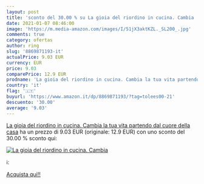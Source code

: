 ```yaml
---
layout: post
title: 'sconto del 30.00 % su La gioia del riordino in cucina. Cambia   '
date: 2021-01-07 08:46:00
image: 'https://m.media-amazon.com/images/I/51jX3aktKZL._SL200_.jpg'
comments: true
category: ofertas
author: ring
slug: '8869871193-it'
actualPrice: 9.03 EUR
currency: EUR
price: 9.03
comparePrice: 12.9 EUR
prodname: 'La gioia del riordino in cucina. Cambia la tua vita partendo dal cuore della casa'
country: 'it'
flag: '🇮🇹'
buyurl: 'https://www.amazon.it/dp/8869871193/?tag=tolees00-21'
descuento: '30.00'
average: '9.03'
---
```


[La gioia del riordino in cucina. Cambia la tua vita partendo dal cuore della casa](https://www.amazon.it/dp/8869871193/?tag=tolees00-21) ha un prezzo di 9.03 EUR (originale: 12.9 EUR) con uno sconto del 30.00 % sconto qui:

[![La gioia del riordino in cucina. Cambia ](https://m.media-amazon.com/images/I/51jX3aktKZL._SL200_.jpg)](https://www.amazon.it/dp/8869871193/?tag=tolees00-21)

ℹ️:


[Acquista qui!!](https://www.amazon.it/dp/8869871193/?tag=tolees00-21)

